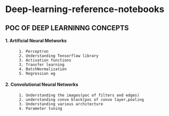 # Deep-learning-reference-notebooks

## POC OF DEEP LEARNINNG CONCEPTS

#### 1. Artificial Neural Metworks
          1. Perceptron
          2. Understanding Tensorflow library
          3. Activation functions
          3. Transfer learning
          4. BatchNormalization
          5. Regression eg
          
#### 2. Convolutional Neural Networks
          1. Understanding the images(poc of filters and edges)
          2. understanding convo block(poc of convo layer,pooling
          3. Understanding various architecture
          4. Parameter tuning

